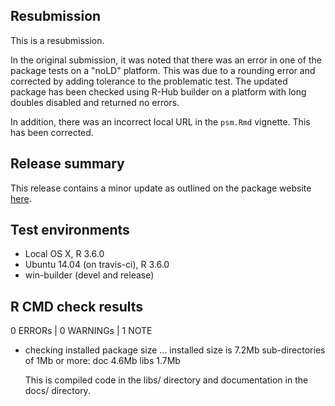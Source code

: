 ## Resubmission
This is a resubmission. 

In the original submission, it was noted that there was an error in one of the package tests on a "noLD" platform. This was due to a rounding error and corrected by adding tolerance to the problematic test. The updated package has been checked using R-Hub builder on a platform with long doubles disabled and returned no errors.

In addition, there was an incorrect local URL in the `psm.Rmd` vignette. This has been corrected. 

## Release summary
This release contains a minor update as outlined on the package 
website [here](https://hesim-dev.github.io/hesim/news/index.html).

## Test environments
* Local OS X, R 3.6.0
* Ubuntu 14.04 (on travis-ci), R 3.6.0
* win-builder (devel and release)

## R CMD check results
0 ERRORs | 0 WARNINGs | 1 NOTE

* checking installed package size ...
    installed size is  7.2Mb
    sub-directories of 1Mb or more:
      doc    4.6Mb
      libs   1.7Mb
      
  This is compiled code in the libs/ directory and documentation in the docs/ directory. 
